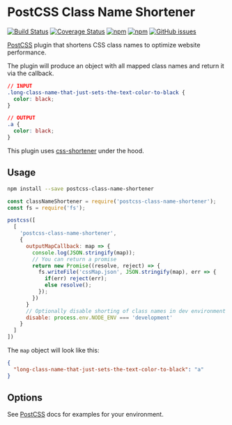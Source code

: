 # PostCSS Class Name Shortener

[![Build Status](https://img.shields.io/travis/com/mbrandau/postcss-class-name-shortener/master.svg)](https://travis-ci.com/mbrandau/postcss-class-name-shortener) [![Coverage Status](https://img.shields.io/coveralls/github/mbrandau/postcss-class-name-shortener.svg)](https://coveralls.io/github/mbrandau/postcss-class-name-shortener?branch=master) [![npm](https://img.shields.io/npm/v/postcss-class-name-shortener.svg)](https://www.npmjs.com/package/postcss-class-name-shortener) [![npm](https://img.shields.io/npm/dt/postcss-class-name-shortener.svg)](https://www.npmjs.com/package/postcss-class-name-shortener) [![GitHub issues](https://img.shields.io/github/issues/mbrandau/postcss-class-name-shortener.svg)](https://github.com/mbrandau/postcss-class-name-shortener/issues)

[PostCSS] plugin that shortens CSS class names to optimize website performance.

The plugin will produce an object with all mapped class names and return it via the callback.

[postcss]: https://github.com/postcss/postcss

```css
// INPUT
.long-class-name-that-just-sets-the-text-color-to-black {
  color: black;
}
```

```css
// OUTPUT
.a {
  color: black;
}
```

This plugin uses [css-shortener](https://github.com/mbrandau/css-shortener) under the hood.

## Usage

```bash
npm install --save postcss-class-name-shortener
```

```js
const classNameShortener = require('postcss-class-name-shortener');
const fs = require('fs');

postcss([
  [
    'postcss-class-name-shortener',
    {
      outputMapCallback: map => {
        console.log(JSON.stringify(map));
        // You can return a promise
        return new Promise((resolve, reject) => {
          fs.writeFile('cssMap.json', JSON.stringify(map), err => {
            if(err) reject(err);
            else resolve();
          });
        })
      }
      // Optionally disable shorting of class names in dev environment
      disable: process.env.NODE_ENV === 'development'
    }
  ]
])
```

The `map` object will look like this:

```json
{
  "long-class-name-that-just-sets-the-text-color-to-black": "a"
}
```

## Options



See [PostCSS] docs for examples for your environment.
